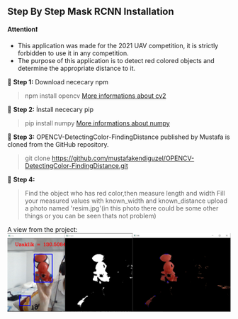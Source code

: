 ## Step By Step Mask RCNN Installation

**Attention❗️** 
* This application was made for the 2021 UAV competition, it is strictly forbidden to use it in any competition.
* The purpose of this application is to detect red colored objects and determine the appropriate distance to it.

🔺 **Step 1:** Download nececary npm 
>npm install opencv [More informations about cv2][cv2]

🔺 **Step 2:** İnstall nececary pip
>pip install numpy [More informations about numpy][numpy]
 
🔺 **Step 3:** OPENCV-DetectingColor-FindingDistance published by Mustafa is cloned from the GitHub repository.
>git clone https://github.com/mustafakendiguzel/OPENCV-DetectingColor-FindingDistance.git

🔺 **Step 4:** 
>Find the object who has red color,then measure length and width
>Fill your measured values with known_width and known_distance
>upload a photo named 'resim.jpg'(in this photo there could be some other things or you can be seen thats not problem)

A view from the project: ![Mask RCNN Sample](tick.png "Mask RCNN Sample")

[cv2]: https://www.npmjs.com/package/opencv2
[numpy]: https://numpy.org/install/
